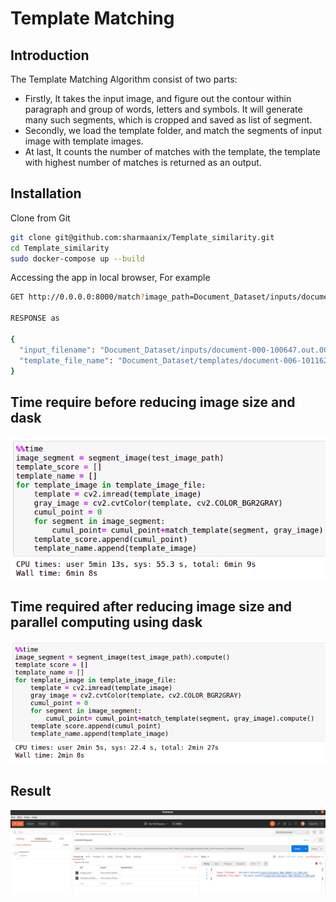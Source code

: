 # Template Matching

## Introduction 

The Template Matching Algorithm consist of two parts:
 - Firstly, It takes the input image, and figure out the contour within paragraph and group of words, letters and symbols. It will generate many such segments, which is cropped and saved as list of segment.
 - Secondly, we load the template folder, and match the segments of input image with template images.
- At last, It counts the number of matches with the template, the template with highest number of matches is returned as an output.

 

## Installation


Clone from Git
```bash
git clone git@github.com:sharmaanix/Template_similarity.git
cd Template_similarity
sudo docker-compose up --build
```

Accessing the app in local browser, For example
 
```bash
GET http://0.0.0.0:8000/match?image_path=Document_Dataset/inputs/document-000-100647.out.000.png&template_folder_path=Document_Dataset/templates

RESPONSE as

{
  "input_filename": "Document_Dataset/inputs/document-000-100647.out.000.png", 
  "template_file_name": "Document_Dataset/templates/document-006-101162.in.000.png"
}
```

## Time require before reducing image size and dask
![image_1](https://raw.githubusercontent.com/sharmaanix/Template_similarity/main/output/time_required.png) 

## Time required after reducing image  size and parallel computing using dask
![image_2](https://raw.githubusercontent.com/sharmaanix/Template_similarity/main/output/time_required1.png) 

## Result
![image_3](https://raw.githubusercontent.com/sharmaanix/Template_similarity/main/output/result.png) 


